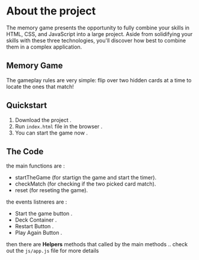 # About the project
The memory game presents the opportunity to fully combine your skills in HTML, CSS, and JavaScript into a large project. Aside from solidifying your skills with these three technologies, you'll discover how best to combine them in a complex application.

## Memory Game
The gameplay rules are very simple: flip over two hidden cards at a time to locate the ones that match!

## Quickstart
1. Download the project .
2. Run `index.html` file in the browser .
3. You can start the game now .

## The Code 

the main functions are :
* startTheGame (for startign the game and start the timer).
* checkMatch (for checking if the two picked card match).
* reset (for reseting the game).

the events listneres are :
* Start the game button .
* Deck Container .
* Restart Button .
* Play Again Button .

then there are **Helpers** methods that called by the main methods .. check out the `js/app.js` file for more details


